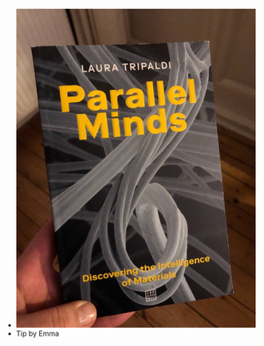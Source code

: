 - ![42585372-1706-40F0-9EB8-E2B256F06090_1_105_c.jpeg](../assets/42585372-1706-40F0-9EB8-E2B256F06090_1_105_c_1739829893803_0.jpeg)
- Tip by Emma